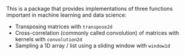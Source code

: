 This is a package that provides implementations of three functions important in machine learning and data science:

- Transposing matrices with `transpose2d`
- Cross-correlation (commonly called convolution) of matrices with kernels with `convolution2d`
- Sampling a 1D array / list using a sliding window with `window1d`